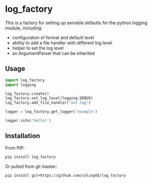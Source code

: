 # log_factory

This is a factory for setting up sensible defaults for the python logging module, including:

* configuration of format and default level
* ability to add a file handler with different log level
* helper to set the log level
* an ArgumentParser that can be inherited

## Usage

```python
import log_factory
import logging

log_factory.create()
log_factory.set_log_level(logging.DEBUG)
log_factory.add_file_handler('out.log')

logger = log_factory.get_logger('example')

logger.info('hello!')
```

## Installation

From PIP:

```bash
pip install log_factory
```

Or pulled from git master:

```bash
pip install git+https://github.com/colinp85/log_factory
```
